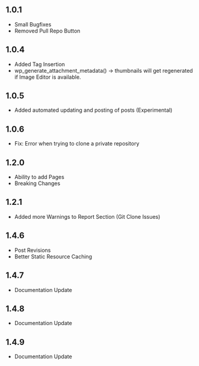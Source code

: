 ## 1.0.1
- Small Bugfixes
- Removed Pull Repo Button

## 1.0.4
- Added Tag Insertion
- wp_generate_attachment_metadata() -> thumbnails will get regenerated if Image Editor is available.

## 1.0.5
- Added automated updating and posting of posts (Experimental)

## 1.0.6
- Fix: Error when trying to clone a private repository

## 1.2.0
- Ability to add Pages
- Breaking Changes

## 1.2.1
- Added more Warnings to Report Section (Git Clone Issues)

## 1.4.6
- Post Revisions
- Better Static Resource Caching

## 1.4.7
- Documentation Update

## 1.4.8
- Documentation Update

## 1.4.9
- Documentation Update